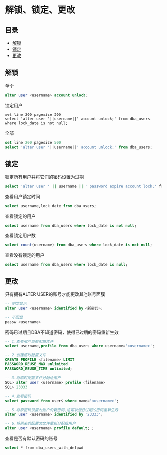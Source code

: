 # 解锁、锁定、更改

## 目录

-   [解锁](#解锁)
-   [锁定](#锁定)
-   [更改](#更改)

## 解锁

单个

```sql
alter user <username> account unlock;
```

锁定用户

```纯文本
set line 200 pagesize 500
select 'alter user '||username||' account unlock;' from dba_users where lock_date is not null;
```

全部

```sql
set line 200 pagesize 500
select 'alter user '||username||' account unlock;' from dba_users;
```

## 锁定

锁定所有用户并将它们的密码设置为过期

```bash
select 'alter user ' || username || ' password expire account lock;' from dba_users where lock_date is not null;
```

查看用户锁定时间

```sql
select username,lock_date from dba_users;
```

查看锁定的用户

```sql
select username from dba_users where lock_date is not null;
```

查看锁定用户数

```sql
select count(username) from dba_users where lock_date is not null;
```

查看没有锁定的用户

```sql
select username from dba_users where lock_date is null;
```

## 更改

只有拥有ALTER USER的账号才能更改其他账号面膜

```sql
-- 明文显示
alter user <username> identified by <新密码>;

-- 不回显
passw <username>
```

密码已过期且DBA不知道密码，使得已过期的密码重新生效

```sql
-- 1.查看用户当前配置文件
select username,profile from dba_users where username='<username>';

-- 2.创建临时配置文件
CREATE PROFILE <filename> LIMIT
PASSWORD_REUSE_MAX unlimited
PASSWORD_REUSE_TIME unlimited;

-- 3.将临时配置文件分配给用户
SQL> alter user <username> profile <filename>
SQL> 23333

-- 4.查看密码
select password from user$ where name='<username>';

-- 5.将原密码设置为账户的新密码,这可以使已过期的密码重新生效
alter user <username> identified by '23333';

-- 6.将原来的配置文文件重新分配给用户
alter user <username> profile default; ;
```

查看是否有默认密码的账号

```bash
select * from dba_users_with_defpwd;
```
